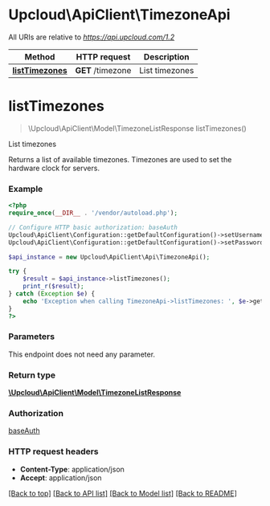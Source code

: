# Upcloud\ApiClient\TimezoneApi

All URIs are relative to _https://api.upcloud.com/1.2_

| Method                                            | HTTP request      | Description    |
| ------------------------------------------------- | ----------------- | -------------- |
| [**listTimezones**](TimezoneApi.md#listTimezones) | **GET** /timezone | List timezones |

# **listTimezones**

> \Upcloud\ApiClient\Model\TimezoneListResponse listTimezones()

List timezones

Returns a list of available timezones. Timezones are used to set the hardware clock for servers.

### Example

```php
<?php
require_once(__DIR__ . '/vendor/autoload.php');

// Configure HTTP basic authorization: baseAuth
Upcloud\ApiClient\Configuration::getDefaultConfiguration()->setUsername('YOUR_USERNAME');
Upcloud\ApiClient\Configuration::getDefaultConfiguration()->setPassword('YOUR_PASSWORD');

$api_instance = new Upcloud\ApiClient\Api\TimezoneApi();

try {
    $result = $api_instance->listTimezones();
    print_r($result);
} catch (Exception $e) {
    echo 'Exception when calling TimezoneApi->listTimezones: ', $e->getMessage(), PHP_EOL;
}
?>
```

### Parameters

This endpoint does not need any parameter.

### Return type

[**\Upcloud\ApiClient\Model\TimezoneListResponse**](../Model/TimezoneListResponse.md)

### Authorization

[baseAuth](../../README.md#baseAuth)

### HTTP request headers

* **Content-Type**: application/json
* **Accept**: application/json

[[Back to top]](#) [[Back to API list]](../../README.md#documentation-for-api-endpoints) [[Back to Model list]](../../README.md#documentation-for-models) [[Back to README]](../../README.md)
